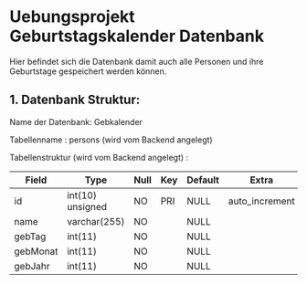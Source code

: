 # Uebungsprojekt Geburtstagskalender Datenbank
Hier befindet sich die Datenbank damit auch alle Personen und ihre Geburtstage gespeichert werden können.

## 1. Datenbank Struktur:

Name der Datenbank: Gebkalender

Tabellenname : persons (wird vom Backend angelegt)

Tabellenstruktur (wird vom Backend angelegt) :

Field     | Type              | Null | Key | Default | Extra
--------- | ----------------- | ---- | --- | ------- | ---------------
id        | int(10) unsigned  | NO   | PRI | NULL    | auto_increment 
name      | varchar(255)      | NO   |     | NULL    |                
gebTag    | int(11)           | NO   |     | NULL    |                
gebMonat  | int(11)           | NO   |     | NULL    |                
gebJahr   | int(11)           | NO   |     | NULL    |                